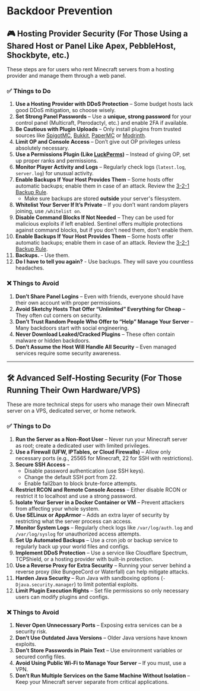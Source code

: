 # Backdoor Prevention
## **🎮 Hosting Provider Security** (For Those Using a Shared Host or Panel Like Apex, PebbleHost, Shockbyte, etc.)
These steps are for users who rent Minecraft servers from a hosting provider and manage them through a web panel.

### ✅ **Things to Do**
1. **Use a Hosting Provider with DDoS Protection** – Some budget hosts lack good DDoS mitigation, so choose wisely.
2. **Set Strong Panel Passwords** – Use a **unique, strong password** for your control panel (Multicraft, Pterodactyl, etc.) and enable 2FA if available.
3. **Be Cautious with Plugin Uploads** – Only install plugins from trusted sources like [SpigotMC](https://www.spigotmc.org/), [Bukkit](https://dev.bukkit.org/), [PaperMC](https://hangar.papermc.io/) or [Modrinth](https://modrinth.com/plugins).
4. **Limit OP and Console Access** – Don’t give out OP privileges unless absolutely necessary.
5. **Use a Permissions Plugin (Like [LuckPerms](https://luckperms.net/))** – Instead of giving OP, set up proper ranks and permissions. 
6. **Monitor Player Activity and Logs** – Regularly check logs (`latest.log`, `server.log`) for unusual activity.
7. **Enable Backups If Your Host Provides Them** – Some hosts offer automatic backups; enable them in case of an attack. Review the [3-2-1 Backup Rule](https://www.techtarget.com/searchdatabackup/definition/3-2-1-Backup-Strategy).
    - Make sure backups are stored **outside** your server's filesystem.
8. **Whitelist Your Server If It’s Private** – If you don’t want random players joining, use `/whitelist on`.
9. **Disable Command Blocks If Not Needed** – They can be used for malicious exploits if left enabled. Sentinel offers multiple protections against command blocks, but if you don't need them, don't enable them.
10. **Enable Backups If Your Host Provides Them** – Some hosts offer automatic backups; enable them in case of an attack. Review the [3-2-1 Backup Rule](https://www.techtarget.com/searchdatabackup/definition/3-2-1-Backup-Strategy).
11. **Backups.** - Use them.
12. **Do I have to tell you again?** - Use backups. They will save you countless headaches.

### ❌ **Things to Avoid**
1. **Don’t Share Panel Logins** – Even with friends, everyone should have their own account with proper permissions.
2. **Avoid Sketchy Hosts That Offer “Unlimited” Everything for Cheap** – They often cut corners on security.
3. **Don’t Trust Random People Who Offer to “Help” Manage Your Server** – Many backdoors start with social engineering.
4. **Never Download Leaked/Cracked Plugins** – These often contain malware or hidden backdoors.
5. **Don’t Assume the Host Will Handle All Security** – Even managed services require some security awareness.

---

## **🛠️ Advanced Self-Hosting Security** (For Those Running Their Own Hardware/VPS)
These are more technical steps for users who manage their own Minecraft server on a VPS, dedicated server, or home network.

### ✅ **Things to Do**
1. **Run the Server as a Non-Root User** – Never run your Minecraft server as root; create a dedicated user with limited privileges.
2. **Use a Firewall (UFW, IPTables, or Cloud Firewalls)** – Allow only necessary ports (e.g., 25565 for Minecraft, 22 for SSH with restrictions).
3. **Secure SSH Access** –
    - Disable password authentication (use SSH keys).
    - Change the default SSH port from 22.
    - Enable fail2ban to block brute-force attempts.
4. **Restrict RCON and Remote Console Access** – Either disable RCON or restrict it to localhost and use a strong password.
5. **Isolate Your Server in a Docker Container or VM** – Prevent attackers from affecting your whole system.
6. **Use SELinux or AppArmor** – Adds an extra layer of security by restricting what the server process can access.
7. **Monitor System Logs** – Regularly check logs like `/var/log/auth.log` and `/var/log/syslog` for unauthorized access attempts.
8. **Set Up Automated Backups** – Use a cron job or backup service to regularly back up your world files and configs.
9. **Implement DDoS Protection** – Use a service like Cloudflare Spectrum, TCPShield, or a hosting provider with built-in protection.
10. **Use a Reverse Proxy for Extra Security** – Running your server behind a reverse proxy (like BungeeCord or Waterfall) can help mitigate attacks.
11. **Harden Java Security** – Run Java with sandboxing options (`-Djava.security.manager`) to limit potential exploits.
12. **Limit Plugin Execution Rights** – Set file permissions so only necessary users can modify plugins and configs.

### ❌ **Things to Avoid**
1. **Never Open Unnecessary Ports** – Exposing extra services can be a security risk.
2. **Don’t Use Outdated Java Versions** – Older Java versions have known exploits.
3. **Don’t Store Passwords in Plain Text** – Use environment variables or secured config files.
4. **Avoid Using Public Wi-Fi to Manage Your Server** – If you must, use a VPN.
5. **Don’t Run Multiple Services on the Same Machine Without Isolation** – Keep your Minecraft server separate from critical applications.